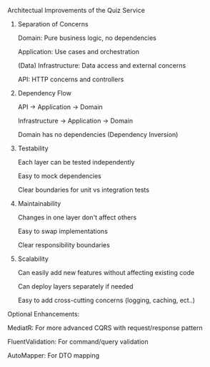 
Architectual Improvements of the Quiz Service

1. Separation of Concerns

    Domain: Pure business logic, no dependencies
   
    Application: Use cases and orchestration
   
    (Data) Infrastructure: Data access and external concerns
   
    API: HTTP concerns and controllers

3. Dependency Flow
    
    API → Application → Domain
   
    Infrastructure → Application → Domain
   
    Domain has no dependencies (Dependency Inversion)

4. Testability

    Each layer can be tested independently
   
    Easy to mock dependencies
   
    Clear boundaries for unit vs integration tests

5. Maintainability

    Changes in one layer don't affect others
   
    Easy to swap implementations
   
    Clear responsibility boundaries

6. Scalability
    
    Can easily add new features without affecting existing code
   
    Can deploy layers separately if needed
   
    Easy to add cross-cutting concerns (logging, caching, ect..)

Optional Enhancements:

  MediatR: For more advanced CQRS with request/response pattern
  
  FluentValidation: For command/query validation
  
  AutoMapper: For DTO mapping

